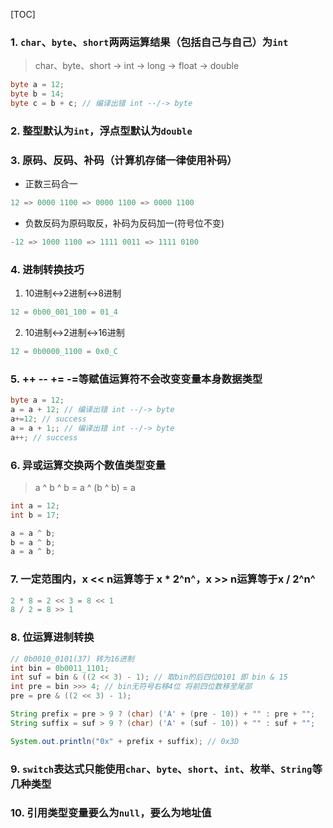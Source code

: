 [TOC]

### 1. `char`、`byte`、`short`两两运算结果（包括自己与自己）为`int`

> char、byte、short -> int -> long -> float -> double

```java
byte a = 12;
byte b = 14;
byte c = b + c; // 编译出错 int --/-> byte
```

### 2. 整型默认为`int`，浮点型默认为`double`

### 3. 原码、反码、补码（计算机存储一律使用补码）

- 正数三码合一

```java
12 => 0000 1100 => 0000 1100 => 0000 1100
```

- 负数反码为原码取反，补码为反码加一(符号位不变)

```java
-12 => 1000 1100 => 1111 0011 => 1111 0100
```

### 4. 进制转换技巧

1. 10进制↔2进制↔8进制

```java
12 = 0b00_001_100 = 01_4
```

2. 10进制↔2进制↔16进制

```java
12 = 0b0000_1100 = 0x0_C
```

### 5. ++ -- += -=等赋值运算符不会改变变量本身数据类型

```java
byte a = 12;
a = a + 12; // 编译出错 int --/-> byte
a+=12; // success
a = a + 1;; // 编译出错 int --/-> byte
a++; // success
```

### 6. 异或运算交换两个数值类型变量

> a ^ b ^ b = a ^ (b ^ b) = a

```java
int a = 12;
int b = 17;

a = a ^ b;
b = a ^ b;
a = a ^ b;
```

### 7. 一定范围内，x << n运算等于 x * 2^n^，x >> n运算等于x / 2^n^

```java
2 * 8 = 2 << 3 = 8 << 1
8 / 2 = 8 >> 1
```

### 8. 位运算进制转换

```java
// 0b0010_0101(37) 转为16进制
int bin = 0b0011_1101;
int suf = bin & ((2 << 3) - 1); // 取bin的后四位0101 即 bin & 15
int pre = bin >>> 4; // bin无符号右移4位 将前四位数移至尾部
pre = pre & ((2 << 3) - 1);

String prefix = pre > 9 ? (char) ('A' + (pre - 10)) + "" : pre + "";
String suffix = suf > 9 ? (char) ('A' + (suf - 10)) + "" : suf + "";

System.out.println("0x" + prefix + suffix); // 0x3D
```

### 9. `switch`表达式只能使用`char`、`byte`、`short`、`int`、枚举、`String`等几种类型

### 10. 引用类型变量要么为`null`，要么为地址值

